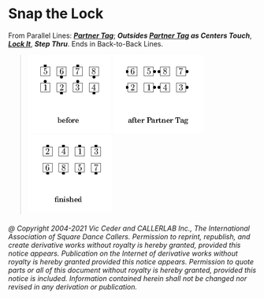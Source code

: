 
# Snap the Lock

From Parallel Lines:
***[Partner Tag](../a1/partner_tag.md)***;
***Outsides [Partner Tag](../a1/partner_tag.md)
as Centers Touch***,
***[Lock It](../a1/lock_it.md)***,
***Step Thru***.
Ends in Back-to-Back Lines.

> 
> ![alt](snap_the_lock-1.png)
> ![alt](snap_the_lock-2.png)
> ![alt](snap_the_lock-3.png)
> 

###### @ Copyright 2004-2021 Vic Ceder and CALLERLAB Inc., The International Association of Square Dance Callers. Permission to reprint, republish, and create derivative works without royalty is hereby granted, provided this notice appears. Publication on the Internet of derivative works without royalty is hereby granted provided this notice appears. Permission to quote parts or all of this document without royalty is hereby granted, provided this notice is included. Information contained herein shall not be changed nor revised in any derivation or publication.
